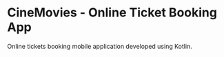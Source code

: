 # CineMovies - Online Ticket Booking App 
Online tickets booking mobile application developed using Kotlin.
